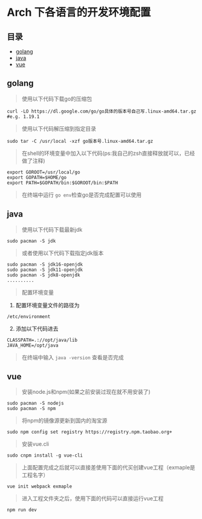 # Arch 下各语言的开发环境配置
## 目录
* [golang](#golang)
* [java](#java)
* [vue](#vue)

## golang
> 使用以下代码下载go的压缩包
```
curl -LO https://dl.google.com/go/go具体的版本号自己写.linux-amd64.tar.gz     #e.g. 1.19.1
```
> 使用以下代码解压缩到指定目录
```
sudo tar -C /usr/local -xzf go版本号.linux-amd64.tar.gz
```
> 在shell的环境变量中加入以下代码(ps:我自己的zsh直接释放就可以，已经做了注释)
```
export GOROOT=/usr/local/go
export GOPATH=$HOME/go
export PATH=$GOPATH/bin:$GOROOT/bin:$PATH
```
> 在终端中运行 `go env`检查go是否完成配置可以使用
## java
> 使用以下代码下载最新jdk
```
sudo pacman -S jdk
```
> 或者使用以下代码下载指定jdk版本
```
sudo pacman -S jdk16-openjdk
sudo pacman -S jdk11-openjdk
sudo pacman -S jdk8-openjdk
..........
```
> 配置环境变量
1. 配置环境变量文件的路径为
```
/etc/environment
```
2. 添加以下代码进去
```
CLASSPATH=.://opt/java/lib
JAVA_HOME=/opt/java
```
> 在终端中输入 `java -version` 查看是否完成
## vue
> 安装node.js和npm(如果之前安装过现在就不用安装了)
```
sudo pacman -S nodejs
sudo pacman -S npm
```
> 将npm的镜像源更新到国内的淘宝源
```
sudo npm config set registry https://registry.npm.taobao.org+
```
> 安装vue.cli
```
sudo cnpm install -g vue-cli
```
> 上面配置完成之后就可以直接差使用下面的代买创建vue工程（exmaple是工程名字）
```
vue init webpack exmaple
```
> 进入工程文件夹之后，使用下面的代码可以直接运行vue工程
```
npm run dev
```
























